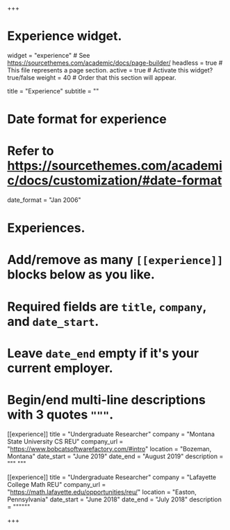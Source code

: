 +++
# Experience widget.
widget = "experience"  # See https://sourcethemes.com/academic/docs/page-builder/
headless = true  # This file represents a page section.
active = true  # Activate this widget? true/false
weight = 40  # Order that this section will appear.

title = "Experience"
subtitle = ""

# Date format for experience
#   Refer to https://sourcethemes.com/academic/docs/customization/#date-format
date_format = "Jan 2006"

# Experiences.
#   Add/remove as many `[[experience]]` blocks below as you like.
#   Required fields are `title`, `company`, and `date_start`.
#   Leave `date_end` empty if it's your current employer.
#   Begin/end multi-line descriptions with 3 quotes `"""`.
[[experience]]
  title = "Undergraduate Researcher"
  company = "Montana State University CS REU"
  company_url = "https://www.bobcatsoftwarefactory.com/#intro"
  location = "Bozeman, Montana"
  date_start = "June 2019"
  date_end = "August 2019"
  description = """
  """

[[experience]]
  title = "Undergraduate Researcher"
  company = "Lafayette College Math REU"
  company_url = "https://math.lafayette.edu/opportunities/reu/"
  location = "Easton, Pennsylvania"
  date_start = "June 2018"
  date_end = "July 2018"
  description = """"""

+++
